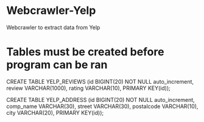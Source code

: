 # Webcrawler-Yelp
Webcrawler to extract data from Yelp

# Tables must be created before program can be ran
CREATE TABLE YELP_REVIEWS (id BIGINT(20) NOT NULL auto_increment, review VARCHAR(1000),
rating VARCHAR(10), PRIMARY KEY(id));

CREATE TABLE YELP_ADDRESS (id BIGINT(20) NOT NULL auto_increment, comp_name VARCHAR(30),
street VARCHAR(30), postalcode VARCHAR(10), city VARCHAR(20),  PRIMARY KEY(id));
